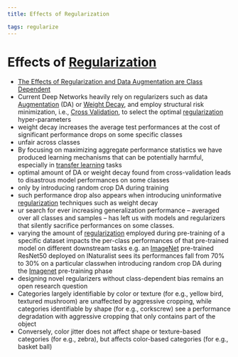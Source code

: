 ```yaml
---
title: Effects of Regularization

tags: regularize 
---
```


# Effects of [Regularization](Regularization.md)
- [The Effects of Regularization and Data Augmentation are Class Dependent](https://arxiv.org/abs/2204.03632)
- Current Deep Networks heavily rely on regularizers such as data [Augmentation](Augmentation.md) (DA) or [Weight Decay](Weight%20Decay), and employ structural risk minimization, i.e., [Cross Validation](Cross%20Validation.md), to select the optimal [regularization](Regularization.md) hyper-parameters
- weight decay increases the average test performances at the cost of significant performance drops on some specific classes
- unfair across classes
- By focusing on maximizing aggregate performance statistics we have produced learning mechanisms that can be potentially harmful, especially in [transfer learning](Transfer%20Learning.md) tasks
- optimal amount of DA or weight decay found from cross-validation leads to disastrous model performances on some classes
- only by introducing random crop DA during training
- such performance drop also appears when introducing uninformative [regularization](Regularization.md) techniques such as weight decay
- ur search for ever increasing generalization performance – averaged over all classes and samples – has left us with models and regularizers that silently sacrifice performances on some classes.
- varying the amount of [regularization](Regularization.md) employed during pre-training of a specific dataset impacts the per-class performances of that pre-trained model on different downstream tasks e.g. an [ImageNet](ImageNet.md) pre-trained ResNet50 deployed on INaturalist sees its performances fall from 70% to 30% on a particular classwhen introducing random crop DA during the [Imagenet](ImageNet.md) pre-training phase
- designing novel regularizers without class-dependent bias remains an open research question
- Categories largely identifiable by color or texture (for e.g., yellow bird, textured mushroom) are unaffected by aggressive cropping, while categories identifiable by shape (for e.g., corkscrew) see a performance degradation with aggressive cropping that only contains part of the object
- Conversely, color jitter does not affect shape or texture-based categories (for e.g., zebra), but affects color-based categories (for e.g., basket ball)








































































